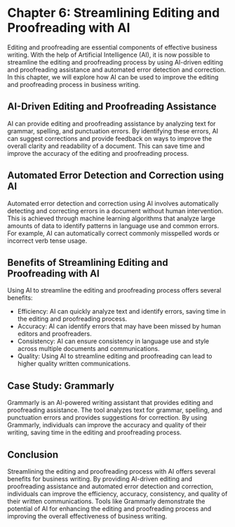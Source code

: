 Chapter 6: Streamlining Editing and Proofreading with AI
========================================================

Editing and proofreading are essential components of effective business writing. With the help of Artificial Intelligence (AI), it is now possible to streamline the editing and proofreading process by using AI-driven editing and proofreading assistance and automated error detection and correction. In this chapter, we will explore how AI can be used to improve the editing and proofreading process in business writing.

AI-Driven Editing and Proofreading Assistance
---------------------------------------------

AI can provide editing and proofreading assistance by analyzing text for grammar, spelling, and punctuation errors. By identifying these errors, AI can suggest corrections and provide feedback on ways to improve the overall clarity and readability of a document. This can save time and improve the accuracy of the editing and proofreading process.

Automated Error Detection and Correction using AI
-------------------------------------------------

Automated error detection and correction using AI involves automatically detecting and correcting errors in a document without human intervention. This is achieved through machine learning algorithms that analyze large amounts of data to identify patterns in language use and common errors. For example, AI can automatically correct commonly misspelled words or incorrect verb tense usage.

Benefits of Streamlining Editing and Proofreading with AI
---------------------------------------------------------

Using AI to streamline the editing and proofreading process offers several benefits:

* Efficiency: AI can quickly analyze text and identify errors, saving time in the editing and proofreading process.
* Accuracy: AI can identify errors that may have been missed by human editors and proofreaders.
* Consistency: AI can ensure consistency in language use and style across multiple documents and communications.
* Quality: Using AI to streamline editing and proofreading can lead to higher quality written communications.

Case Study: Grammarly
---------------------

Grammarly is an AI-powered writing assistant that provides editing and proofreading assistance. The tool analyzes text for grammar, spelling, and punctuation errors and provides suggestions for correction. By using Grammarly, individuals can improve the accuracy and quality of their writing, saving time in the editing and proofreading process.

Conclusion
----------

Streamlining the editing and proofreading process with AI offers several benefits for business writing. By providing AI-driven editing and proofreading assistance and automated error detection and correction, individuals can improve the efficiency, accuracy, consistency, and quality of their written communications. Tools like Grammarly demonstrate the potential of AI for enhancing the editing and proofreading process and improving the overall effectiveness of business writing.
